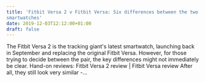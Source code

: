 ```yaml
---
title: 'Fitbit Versa 2 v Fitbit Versa: Six differences between the two Fitbit
smartwatches'
date: 2019-12-03T12:12:00+01:00
draft: false
---
```


The Fitbit Versa 2 is the tracking giant's latest smartwatch, launching back in September and replacing the original Fitbit Versa. However, for those trying to decide between the pair, the key differences might not immediately be clear. Hand-on reviews: Fitbit Versa 2 review | Fitbit Versa review After all, they still look very similar -…